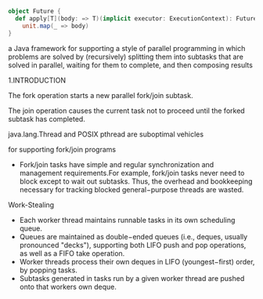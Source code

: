 ```scala
object Future {
  def apply[T](body: => T)(implicit executor: ExecutionContext): Future[T] =
    unit.map(_ => body)
}
```

a Java framework for supporting a style of parallel programming in which problems are solved by (recursively) splitting them into subtasks that are solved in parallel, waiting for them to complete, and then composing results

1.INTRODUCTION

The fork operation starts a new parallel fork/join subtask.

The join operation causes the current task not to proceed until the forked subtask has completed. 





java.lang.Thread and POSIX pthread are suboptimal vehicles

for supporting fork/join programs

* Fork/join tasks have simple and regular synchronization and management requirements.For example, fork/join tasks never need to block except to wait out subtasks. Thus, the overhead and bookkeeping necessary for tracking blocked general−purpose threads are wasted.



Work-Stealing 

* Each worker thread maintains runnable tasks in its own scheduling queue.
* Queues are maintained as double−ended queues (i.e., deques, usually pronounced "decks"), supporting both LIFO push and pop operations, as well as a FIFO take operation. 
* Worker threads process their own deques in LIFO (youngest−first) order, by popping tasks.
* Subtasks generated in tasks run by a given worker thread are pushed onto that workers own deque.

 

